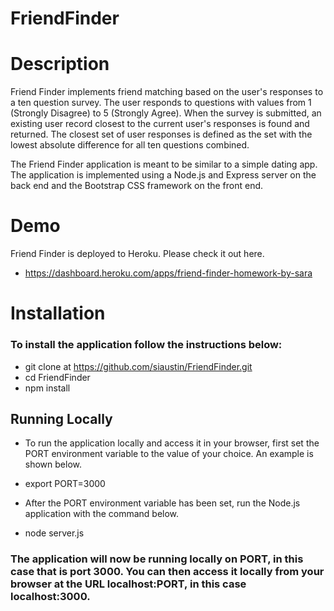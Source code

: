 # FriendFinder

# Description

Friend Finder implements friend matching based on the user's responses to a ten question survey. The user responds to questions with values from 1 (Strongly Disagree) to 5 (Strongly Agree). When the survey is submitted, an existing user record closest to the current user's responses is found and returned. The closest set of user responses is defined as the set with the lowest absolute difference for all ten questions combined.

The Friend Finder application is meant to be similar to a simple dating app. The application is implemented using a Node.js and Express server on the back end and the Bootstrap CSS framework on the front end.

# Demo
Friend Finder is deployed to Heroku. Please check it out here.
  * https://dashboard.heroku.com/apps/friend-finder-homework-by-sara

# Installation

### To install the application follow the instructions below:

* git clone at https://github.com/siaustin/FriendFinder.git
* cd FriendFinder
* npm install

## Running Locally
* To run the application locally and access it in your browser, first set the PORT environment variable to the value of your choice. An example is shown below.

* export PORT=3000
* After the PORT environment variable has been set, run the Node.js application with the command below.

* node server.js

### The application will now be running locally on PORT, in this case that is port 3000. You can then access it locally from your browser at the URL localhost:PORT, in this case localhost:3000.
